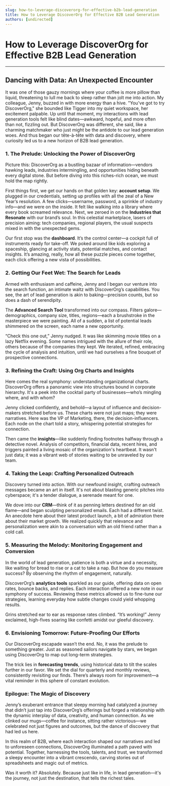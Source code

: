 ```yaml
---
slug: how-to-leverage-discoverorg-for-effective-b2b-lead-generation
title: How to Leverage DiscoverOrg for Effective B2B Lead Generation
authors: [undirected]
---
```



# How to Leverage DiscoverOrg for Effective B2B Lead Generation

---

## Dancing with Data: An Unexpected Encounter

It was one of those gauzy mornings where your coffee is more pillow than liquid, threatening to lull me back to sleep rather than jolt me into action. My colleague, Jenny, buzzed in with more energy than a hive. "You've got to try DiscoverOrg," she bounded like Tigger into my quiet workspace, her excitement palpable. Up until that moment, my interactions with lead generation tools felt like blind dates—awkward, hopeful, and more often than not, fizzling out. But DiscoverOrg was different, she said, like a charming matchmaker who just might be the antidote to our lead generation woes. And thus began our tête-à-tête with data and discovery, where curiosity led us to a new horizon of B2B lead generation.

### 1. **The Prelude: Unlocking the Power of DiscoverOrg**

Picture this: DiscoverOrg as a bustling bazaar of information—vendors hawking leads, industries intermingling, and opportunities hiding beneath every digital stone. But before diving into this riches-rich ocean, we must hold the map rightly. 

First things first, we get our hands on that golden key: **account setup**. We plugged in our credentials, setting up profiles with all the zeal of a New Year’s resolution. A few clicks—username, password, a sprinkle of industry info—and we were on the inside. It felt like walking into a library where every book screamed relevance. Next, we zeroed in on the **Industries that Resonate** with our brand’s soul. In this celestial marketplace, lasers of precision aiming: tech companies, regional players, the usual suspects mixed in with the unexpected gems.

Our first stop was the **dashboard**. It’s the control center—a cockpit full of instruments ready for take-off. We poked around like kids exploring a spaceship, glancing at activity stats, potential matches, and contact insights. It’s amazing, really, how all these puzzle pieces come together, each click offering a new vista of possibilities.

### 2. **Getting Our Feet Wet: The Search for Leads**

Armed with enthusiasm and caffeine, Jenny and I began our venture into the search function, an intimate waltz with DiscoverOrg’s capabilities. You see, the art of lead generation is akin to baking—precision counts, but so does a dash of serendipity. 

The **Advanced Search Tool** transformed into our compass. Filters galore—demographics, company size, titles, regions—each a brushstroke in the masterpiece we were painting. All of a sudden, a list of potential leads shimmered on the screen, each name a new opportunity. 

“Check this one out,” Jenny nudged. It was like skimming movie titles on a lazy Netflix evening. Some names intrigued with the allure of their role, others because of the companies they kept. We iterated, refined, embracing the cycle of analysis and intuition, until we had ourselves a fine bouquet of prospective connections. 

### 3. **Refining the Craft: Using Org Charts and Insights**

Here comes the real symphony: understanding organizational charts. DiscoverOrg offers a panoramic view into structures bound in corporate hierarchy. It's a peek into the cocktail party of businesses—who’s mingling where, and with whom?

Jenny clicked confidently, and behold—a layout of influence and decision-makers stretched before us. These charts were not just maps; they were narratives. Here was the VP of Marketing, there, the decision-influencers. Each node on the chart told a story, whispering potential strategies for connection.

Then came the **insights**—like suddenly finding footnotes halfway through a detective novel. Analysis of competitors, financial data, recent hires, and triggers painted a living mosaic of the organization's heartbeat. It wasn't just data; it was a vibrant web of stories waiting to be unraveled by our team.

### 4. **Taking the Leap: Crafting Personalized Outreach**

Discovery turned into action. With our newfound insight, crafting outreach messages became an art in itself. It's not about blasting generic pitches into cyberspace; it's a tender dialogue, a serenade meant for one.

We dove into our **CRM**—think of it as penning letters destined for an old flame—and began sculpting personalized emails. Each had a different twist. An anecdote here about their latest product launch, a bit of admiration there about their market growth. We realized quickly that relevance and personalization were akin to a conversation with an old friend rather than a cold call.

### 5. **Measuring the Melody: Monitoring Engagement and Conversion**

In the world of lead generation, patience is both a virtue and a necessity, like waiting for bread to rise or a cat to take a nap. But how do you measure success? By observing the rhythm of engagement, naturally. 

DiscoverOrg’s **analytics tools** sparkled as our guide, offering data on open rates, bounce backs, and replies. Each interaction offered a new note in our symphony of success. Reviewing these metrics allowed us to fine-tune our strategies, learning everyday how subtle changes could yield whopping results.

Grins stretched ear to ear as response rates climbed. “It’s working!” Jenny exclaimed, high-fives soaring like confetti amidst our gleeful discovery. 

### 6. **Envisioning Tomorrow: Future-Proofing Our Efforts**

Our DiscoverOrg escapade wasn’t the end. No, it was the prelude to something greater. Just as seasoned sailors navigate by stars, we began using DiscoverOrg to map out long-term strategies. 

The trick lies in **forecasting trends**, using historical data to tilt the scales further in our favor. We set the dial for quarterly and monthly reviews, consistently revisiting our finds. There’s always room for improvement—a vital reminder in this sphere of constant evolution.

### Epilogue: The Magic of Discovery

Jenny’s exuberant entrance that sleepy morning had catalyzed a journey that didn’t just tap into DiscoverOrg’s offerings but forged a relationship with the dynamic interplay of data, creativity, and human connection. As we clinked our mugs—coffee for instance, sitting rather victorious—we celebrated not just figures and outcomes, but the dance of discovery that had led us here. 

In this realm of B2B, where each interaction shaped our narratives and led to unforeseen connections, DiscoverOrg illuminated a path paved with potential. Together, harnessing the tools, talents, and trust, we transformed a sleepy encounter into a vibrant crescendo, carving stories out of spreadsheets and magic out of metrics. 

Was it worth it? Absolutely. Because just like in life, in lead generation—it's the journey, not just the destination, that tells the richest tales.